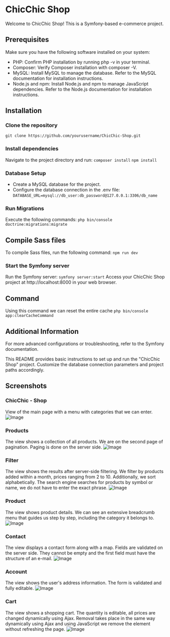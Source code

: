 # ChicChic Shop
Welcome to ChicChic Shop! This is a Symfony-based e-commerce project.

## Prerequisites

Make sure you have the following software installed on your system:

- PHP: Confirm PHP installation by running php -v in your terminal.
- Composer: Verify Composer installation with composer -V.
- MySQL: Install MySQL to manage the database. Refer to the MySQL documentation for installation instructions.
- Node.js and npm: Install Node.js and npm to manage JavaScript dependencies. Refer to the Node.js documentation for installation instructions.


## Installation

### Clone the repository
```git clone https://github.com/yourusername/ChicChic-Shop.git```

### Install dependencies
Navigate to the project directory and run:
```composer install```
```npm install```


### Database Setup
- Create a MySQL database for the project.
- Configure the database connection in the .env file:
```DATABASE_URL=mysql://db_user:db_password@127.0.0.1:3306/db_name```

### Run Migrations
Execute the following commands:
```php bin/console doctrine:migrations:migrate```

## Compile Sass files
To compile Sass files, run the following command:
```npm run dev```

### Start the Symfony server
Run the Symfony server:
```symfony server:start```
Access your ChicChic Shop project at http://localhost:8000 in your web browser.

## Command
Using this command we can reset the entire cache
```php bin/console app:clearCacheCommand```

## Additional Information
For more advanced configurations or troubleshooting, refer to the Symfony documentation.

This README provides basic instructions to set up and run the "ChicChic Shop" project. Customize the database connection parameters and project paths accordingly.

## Screenshots

### ChicChic - Shop
View of the main page with a menu with categories that we can enter.
![Image](https://github.com/JanuszProgramowaniaa/ChicChic-Shop/blob/main/public/images/screenshots/home.jpg)


### Products
The view shows a collection of all products.
We are on the second page of pagination.
Paging is done on the server side.
![Image](https://github.com/JanuszProgramowaniaa/ChicChic-Shop/blob/main/public/images/screenshots/products.jpg)


### Filter
The view shows the results after server-side filtering.
We filter by products added within a month, prices ranging from 2 to 10.
Additionally, we sort alphabetically.
The search engine searches for products by symbol or name, we do not have to enter the exact phrase.
![Image](https://github.com/JanuszProgramowaniaa/ChicChic-Shop/blob/main/public/images/screenshots/filter.jpg)


### Product
The view shows product details.
We can see an extensive breadcrumb menu that guides us step by step, including the category it belongs to.
![Image](https://github.com/JanuszProgramowaniaa/ChicChic-Shop/blob/main/public/images/screenshots/product.jpg)


### Contact
The view displays a contact form along with a map.
Fields are validated on the server side.
They cannot be empty and the first field must have the structure of an e-mail.
![Image](https://github.com/JanuszProgramowaniaa/ChicChic-Shop/blob/main/public/images/screenshots/contact.jpg)

### Account
The view shows the user's address information. The form is validated and fully editable.
![Image](https://github.com/JanuszProgramowaniaa/ChicChic-Shop/blob/main/public/images/screenshots/account.jpg)

### Cart
The view shows a shopping cart.
The quantity is editable, all prices are changed dynamically using Ajax.
Removal takes place in the same way dynamically using Ajax and using JavaScript we remove the element without refreshing the page.
![Image](https://github.com/JanuszProgramowaniaa/ChicChic-Shop/blob/main/public/images/screenshots/cart2.jpg)





